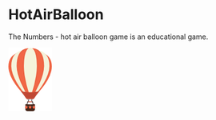 # HotAirBalloon
The Numbers - hot air balloon game is an educational game.

![alt text](logo/balloon.png "Balloon")